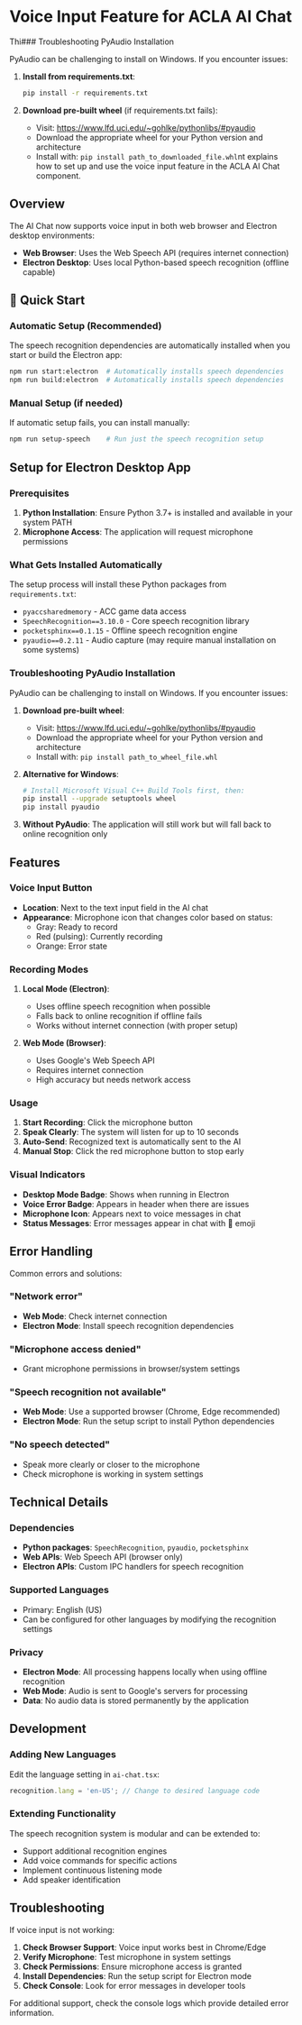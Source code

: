# Voice Input Feature for ACLA AI Chat

Thi### Troubleshooting PyAudio Installation

PyAudio can be challenging to install on Windows. If you encounter issues:

1. **Install from requirements.txt**:
   ```bash
   pip install -r requirements.txt
   ```

2. **Download pre-built wheel** (if requirements.txt fails):
   - Visit: https://www.lfd.uci.edu/~gohlke/pythonlibs/#pyaudio
   - Download the appropriate wheel for your Python version and architecture
   - Install with: `pip install path_to_downloaded_file.whl`nt explains how to set up and use the voice input feature in the ACLA AI Chat component.

## Overview

The AI Chat now supports voice input in both web browser and Electron desktop environments:

- **Web Browser**: Uses the Web Speech API (requires internet connection)
- **Electron Desktop**: Uses local Python-based speech recognition (offline capable)

## 🚀 Quick Start

### Automatic Setup (Recommended)

The speech recognition dependencies are automatically installed when you start or build the Electron app:

```bash
npm run start:electron  # Automatically installs speech dependencies
npm run build:electron  # Automatically installs speech dependencies
```

### Manual Setup (if needed)

If automatic setup fails, you can install manually:

```bash
npm run setup-speech    # Run just the speech recognition setup
```

## Setup for Electron Desktop App

### Prerequisites

1. **Python Installation**: Ensure Python 3.7+ is installed and available in your system PATH
2. **Microphone Access**: The application will request microphone permissions

### What Gets Installed Automatically

The setup process will install these Python packages from `requirements.txt`:
- `pyaccsharedmemory` - ACC game data access
- `SpeechRecognition==3.10.0` - Core speech recognition library
- `pocketsphinx==0.1.15` - Offline speech recognition engine
- `pyaudio==0.2.11` - Audio capture (may require manual installation on some systems)

### Troubleshooting PyAudio Installation

PyAudio can be challenging to install on Windows. If you encounter issues:

1. **Download pre-built wheel**:
   - Visit: https://www.lfd.uci.edu/~gohlke/pythonlibs/#pyaudio
   - Download the appropriate wheel for your Python version and architecture
   - Install with: `pip install path_to_wheel_file.whl`

2. **Alternative for Windows**:
   ```bash
   # Install Microsoft Visual C++ Build Tools first, then:
   pip install --upgrade setuptools wheel
   pip install pyaudio
   ```

3. **Without PyAudio**: The application will still work but will fall back to online recognition only

## Features

### Voice Input Button

- **Location**: Next to the text input field in the AI chat
- **Appearance**: Microphone icon that changes color based on status:
  - Gray: Ready to record
  - Red (pulsing): Currently recording
  - Orange: Error state

### Recording Modes

1. **Local Mode (Electron)**:
   - Uses offline speech recognition when possible
   - Falls back to online recognition if offline fails
   - Works without internet connection (with proper setup)

2. **Web Mode (Browser)**:
   - Uses Google's Web Speech API
   - Requires internet connection
   - High accuracy but needs network access

### Usage

1. **Start Recording**: Click the microphone button
2. **Speak Clearly**: The system will listen for up to 10 seconds
3. **Auto-Send**: Recognized text is automatically sent to the AI
4. **Manual Stop**: Click the red microphone button to stop early

### Visual Indicators

- **Desktop Mode Badge**: Shows when running in Electron
- **Voice Error Badge**: Appears in header when there are issues
- **Microphone Icon**: Appears next to voice messages in chat
- **Status Messages**: Error messages appear in chat with 🎤 emoji

## Error Handling

Common errors and solutions:

### "Network error"
- **Web Mode**: Check internet connection
- **Electron Mode**: Install speech recognition dependencies

### "Microphone access denied"
- Grant microphone permissions in browser/system settings

### "Speech recognition not available"
- **Web Mode**: Use a supported browser (Chrome, Edge recommended)
- **Electron Mode**: Run the setup script to install Python dependencies

### "No speech detected"
- Speak more clearly or closer to the microphone
- Check microphone is working in system settings

## Technical Details

### Dependencies

- **Python packages**: `SpeechRecognition`, `pyaudio`, `pocketsphinx`
- **Web APIs**: Web Speech API (browser only)
- **Electron APIs**: Custom IPC handlers for speech recognition

### Supported Languages

- Primary: English (US)
- Can be configured for other languages by modifying the recognition settings

### Privacy

- **Electron Mode**: All processing happens locally when using offline recognition
- **Web Mode**: Audio is sent to Google's servers for processing
- **Data**: No audio data is stored permanently by the application

## Development

### Adding New Languages

Edit the language setting in `ai-chat.tsx`:

```typescript
recognition.lang = 'en-US'; // Change to desired language code
```

### Extending Functionality

The speech recognition system is modular and can be extended to:
- Support additional recognition engines
- Add voice commands for specific actions
- Implement continuous listening mode
- Add speaker identification

## Troubleshooting

If voice input is not working:

1. **Check Browser Support**: Voice input works best in Chrome/Edge
2. **Verify Microphone**: Test microphone in system settings
3. **Check Permissions**: Ensure microphone access is granted
4. **Install Dependencies**: Run the setup script for Electron mode
5. **Check Console**: Look for error messages in developer tools

For additional support, check the console logs which provide detailed error information.
